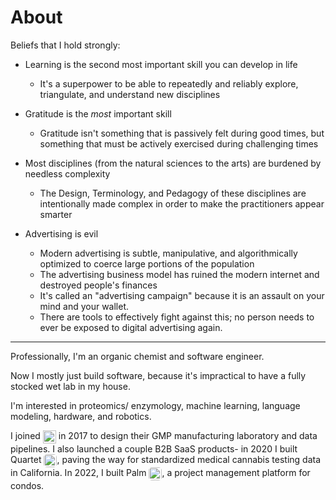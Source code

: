 # About

Beliefs that I hold strongly:

 - Learning is the second most important skill you can develop in life
	 - It's a superpower to be able to repeatedly and reliably explore, triangulate, and understand new disciplines 

 - Gratitude is the *most* important skill
	 - Gratitude isn't something that is passively felt during good times, but something that must be actively exercised during challenging times
	 
- Most disciplines (from the natural sciences to the arts) are burdened by needless complexity
	 - The Design, Terminology, and Pedagogy of these disciplines are intentionally made complex in order to make the practitioners appear smarter

 - Advertising is evil
	 - Modern advertising is subtle, manipulative, and algorithmically optimized to coerce large portions of the population
	 - The advertising business model has ruined the modern internet and destroyed people's finances
	 - It's called an "advertising campaign" because it is an assault on your mind and your wallet.
	 - There are tools to effectively fight against this; no person needs to ever be exposed to digital advertising again.

---

Professionally, I'm an organic chemist and software engineer.

Now I mostly just build software, because it's impractical to have a fully stocked wet lab in my house.

I'm interested in proteomics/ enzymology, machine learning, language modeling, hardware, and robotics.

I joined <img src="https://portfolio.ryansereno.com/static/media/sparc_logo.0195edfb5e2925dc2f17.png" alt="SPARC logo" style="height: 1.5em; vertical-align: middle; display: inline;"> in 2017 to design their GMP manufacturing laboratory and data pipelines.
I also launched a couple B2B SaaS products- in 2020 I built Quartet <img src="https://portfolio.ryansereno.com/static/media/Quartet%20logo%20small.89a666cf503945a18a91.jpeg" alt="Quartet logo" style="height: 1.5em; vertical-align: middle; display: inline; border-radius:5px;">, paving the way for standardized medical cannabis testing data in California.
In 2022, I built Palm <img src="https://portfolio.ryansereno.com/static/media/palm-logo.90b4e76b5d481d538d64.png" alt="Palm logo" style="height: 1.5em; vertical-align: middle; display: inline; border-radius:5px;">, a project management platform for condos.

